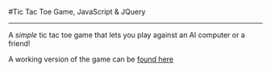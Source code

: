 #Tic Tac Toe Game, JavaScript & JQuery
_______

A *simple* tic tac toe game that lets you play against an AI computer or a friend!

A working version of the game can be [found here](https://jpmcb.github.io/JavaScript-Tic-Tac-Toe/)
